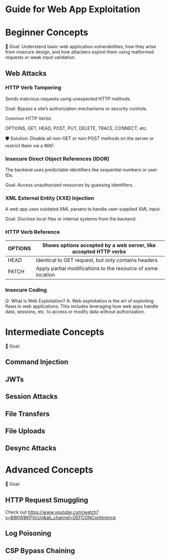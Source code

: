 # Guide for Web App Exploitation

# Beginner Concepts

🎉 Goal: Understand basic web application vulnerabilities, how they arise from insecure design, and how attackers exploit them using malformed requests or weak input validation.

## Web Attacks

### HTTP Verb Tampering

Sends malicious requests using unexpected HTTP methods.

Goal: Bypass a site’s authorization mechanisms or security controls.

Common HTTP Verbs:

OPTIONS, GET, HEAD, POST, PUT, DELETE, TRACE, CONNECT, etc.

🛡️ Solution: Disable all non-GET or non-POST methods on the server or restrict them via a WAF.

### Insecure Direct Object References (IDOR)

The backend uses predictable identifiers like sequential numbers or user IDs.

Goal: Access unauthorized resources by guessing identifiers.

### XML External Entity (XXE) Injection

A web app uses outdated XML parsers to handle user-supplied XML input.

Goal: Disclose local files or internal systems from the backend.

### HTTP Verb Reference

| OPTIONS | Shows options accepted by a web server, like accepted HTTP verbs |
| --- | --- |
| HEAD | Identical to GET request, but only contains headers |
| PATCH | Apply partial modifications to the resource of some location |

### Insecure Coding

Q: What is Web Exploitation?
A: Web exploitation is the art of exploiting flaws in web applications. This includes leveraging how web apps handle data, sessions, etc. to access or modify data without authorization.

# Intermediate Concepts

🎉 Goal: 

## Command Injection

## JWTs

## Session Attacks

## File Transfers

## File Uploads

## Desync Attacks

# Advanced Concepts

🎉 Goal:

## HTTP Request Smuggling

Check out https://www.youtube.com/watch?v=B8KW8KPVcUo&ab_channel=DEFCONConference

## Log Poisoning

## CSP Bypass Chaining
